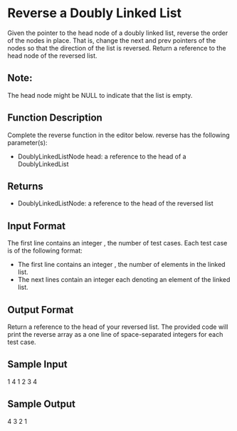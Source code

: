 # Reverse a Doubly Linked List
Given the pointer to the head node of a doubly linked list, reverse the order of the nodes in place. That is, change the next and prev pointers of the nodes so that the direction of the list is reversed. Return a reference to the head node of the reversed list.

## Note:
The head node might be NULL to indicate that the list is empty.

## Function Description
Complete the reverse function in the editor below.
reverse has the following parameter(s):
- DoublyLinkedListNode head: a reference to the head of a DoublyLinkedList

## Returns
- DoublyLinkedListNode: a reference to the head of the reversed list

## Input Format
The first line contains an integer , the number of test cases.
Each test case is of the following format:
- The first line contains an integer , the number of elements in the linked list.
- The next  lines contain an integer each denoting an element of the linked list.

## Output Format
Return a reference to the head of your reversed list. The provided code will print the reverse array as a one line of space-separated integers for each test case.

## Sample Input
1
4
1
2
3
4

## Sample Output
4 3 2 1